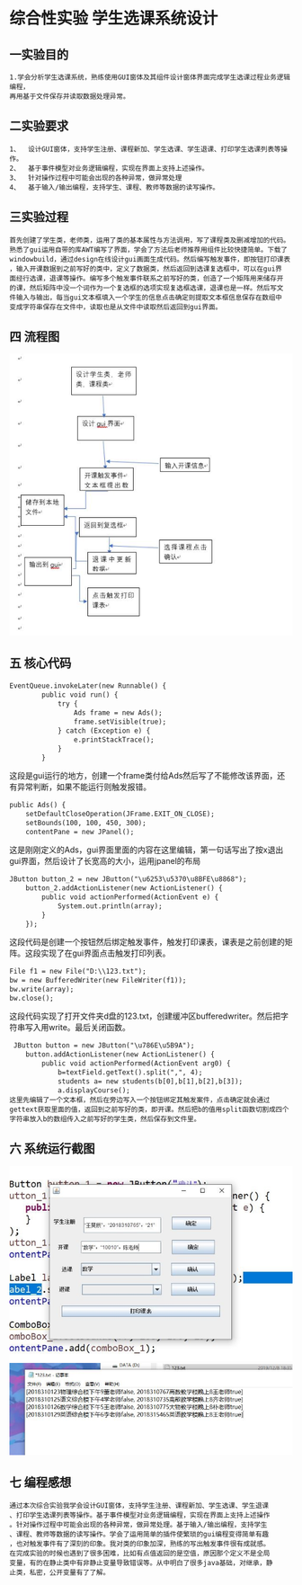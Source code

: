综合性实验  学生选课系统设计
==
一实验目的
--
    1.学会分析学生选课系统，熟练使用GUI窗体及其组件设计窗体界面完成学生选课过程业务逻辑编程，
    再用基于文件保存并读取数据处理异常。
二实验要求
--
    1、	设计GUI窗体，支持学生注册、课程新加、学生选课、学生退课、打印学生选课列表等操作。
    2、	基于事件模型对业务逻辑编程，实现在界面上支持上述操作。
    3、	针对操作过程中可能会出现的各种异常，做异常处理
    4、	基于输入/输出编程，支持学生、课程、教师等数据的读写操作。
三实验过程
--
    首先创建了学生类，老师类，运用了类的基本属性与方法调用，写了课程类及删减增加的代码。
    熟悉了gui运用自带的库AWT编写了界面，学会了方法后老师推荐用组件比较快捷简单。下载了
    windowbuild，通过design在线设计gui画面生成代码。然后编写触发事件，即按钮打印课表
    ，输入开课数据到之前写好的类中，定义了数据类，然后返回到选课复选框中，可以在gui界
    面经行选课，退课等操作。编写多个触发事件联系之前写好的类，创造了一个矩阵用来储存开
    的课，然后矩阵中没一个词作为一个复选框的选项实现复选框选课，退课也是一样。然后写文
    件输入与输出，每当gui文本框填入一个学生的信息点击确定则提取文本框信息保存在数组中
    变成字符串保存在文件中，读取也是从文件中读取然后返回到gui界面。
四 流程图
--
  ![image](https://github.com/wanghaochen2000/Zonghe/blob/master/1234.jpg)

五 核心代码
--
	EventQueue.invokeLater(new Runnable() {
			public void run() {
				try {
					Ads frame = new Ads();
					frame.setVisible(true);	
				} catch (Exception e) {
					e.printStackTrace();
				}
			}
这段是gui运行的地方，创建一个frame类付给Ads然后写了不能修改该界面，还有异常判断，如果不能运行则触发报错。
    
    public Ads() {
		setDefaultCloseOperation(JFrame.EXIT_ON_CLOSE);
		setBounds(100, 100, 450, 300);
		contentPane = new JPanel();
这是刚刚定义的Ads，gui界面里面的内容在这里编辑，第一句话写出了按x退出gui界面，然后设计了长宽高的大小，运用jpanel的布局
    	
	JButton button_2 = new JButton("\u6253\u5370\u8BFE\u8868");
		button_2.addActionListener(new ActionListener() {
			public void actionPerformed(ActionEvent e) {
				System.out.println(array);
			}
		});
这段代码是创建一个按钮然后绑定触发事件，触发打印课表，课表是之前创建的矩阵。这段实现了在gui界面点击触发打印列表。

    File f1 = new File("D:\\123.txt");
    bw = new BufferedWriter(new FileWriter(f1)); 
    bw.write(array);	    
    bw.close();
这段代码实现了打开文件夹d盘的123.txt，创建缓冲区bufferedwriter。然后把字符串写入用write。最后关闭函数。
	 
	 JButton button = new JButton("\u786E\u5B9A");
		button.addActionListener(new ActionListener() {
			public void actionPerformed(ActionEvent arg0) {
				b=textField.getText().split(",", 4);
				students a= new students(b[0],b[1],b[2],b[3]);
			    a.displayCourse();
    这里先编辑了一个文本框，然后在旁边写入一个按钮绑定其触发案件，点击确定就会通过gettext获取里面的值，返回到之前写好的类，即开课。然后把b的值用split函数切割成四个字符串放入b的数组传入之前写好的学生类，然后保存到文件里。

六 系统运行截图
--
   ![image](https://github.com/wanghaochen2000/Zonghe/blob/master/gdg.jpg)
   ![image](https://github.com/wanghaochen2000/Zonghe/blob/master/123.JPG)
 
 
七 编程感想
--
    通过本次综合实验我学会设计GUI窗体，支持学生注册、课程新加、学生选课、学生退课
    、打印学生选课列表等操作。基于事件模型对业务逻辑编程，实现在界面上支持上述操作
    。针对操作过程中可能会出现的各种异常，做异常处理。基于输入/输出编程，支持学生
    、课程、教师等数据的读写操作。学会了运用简单的插件使繁琐的gui编程变得简单有趣
    ，也对触发事件有了深刻的印象。我对类的印象加深，熟练的写出触发事件很有成就感。
    在完成实验的时候也遇到了很多困难，比如有点值返回的是空值，原因那个定义不是全局
    变量，有的在静止类中有非静止变量导致错误等。从中明白了很多java基础，对继承，静
    止类，私密，公开变量有了了解。                                                    
